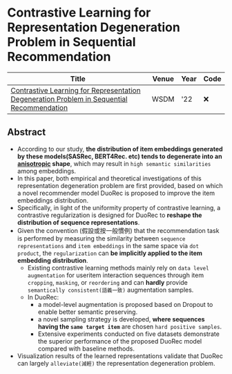 # Contrastive Learning for Representation Degeneration Problem in Sequential Recommendation
| Title | Venue | Year | Code |
|-|-|-|-|
| [Contrastive Learning for Representation Degeneration Problem in Sequential Recommendation](https://dl.acm.org/doi/pdf/10.1145/3488560.3498433)  | WSDM | '22 | ❌ |

## Abstract
- According to our study, **the distribution of item embeddings generated by these models(SASRec, BERT4Rec. etc) tends to degenerate into an [anisotropic](https://www.google.com/search?q=anisotropic&rlz=1C5CHFA_enTW974TW974&oq=anisotropic&aqs=chrome..69i57j0i512l5j69i60l2.2546j0j7&sourceid=chrome&ie=UTF-8) shape**, which may result in `high semantic similarities` among embeddings. 
- In this paper, both empirical and theoretical investigations of this representation degeneration problem are first provided, based on which a novel recommender model DuoRec is proposed to improve the item embeddings distribution.
- Specifically, in light of the uniformity property of contrastive learning, a contrastive regularization is designed for DuoRec to **reshape the distribution of sequence representations**. 
- Given the convention (假設或按一般慣例) that the recommendation task is performed by measuring the similarity between `sequence representations` and `item embeddings` in the same space via `dot product`, the `regularization` can **be implicitly applied to the item embedding distribution**. 
    - Existing contrastive learning methods mainly rely on `data level augmentation` for useritem interaction sequences through item `cropping`, `masking`, or `reordering` and can **hardly** provide `semantically consistent(語義一致)` augmentation samples. 
    - In DuoRec:
        - a model-level augmentation is proposed based on Dropout to enable better semantic preserving. 
        - a novel sampling strategy is developed, **where sequences having the `same target item`** are chosen `hard positive samples`.
        - Extensive experiments conducted on five datasets demonstrate the superior performance of the proposed DuoRec model compared with baseline methods. 
- Visualization results of the learned representations validate that DuoRec can largely `alleviate(減輕)` the representation degeneration problem.